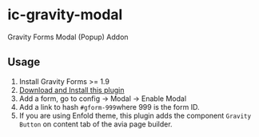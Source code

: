 # ic-gravity-modal
Gravity Forms Modal (Popup) Addon

## Usage

1. Install Gravity Forms >= 1.9
2. [Download and Install this plugin](https://github.com/InCuca/ic-gravity-modal/archive/v0.1.0.zip)
3. Add a form, go to config -> Modal -> Enable Modal
4. Add a link to hash `#gform-999`where 999 is the form ID.
5. If you are using Enfold theme, this plugin adds the component `Gravity Button` on content tab of the avia page builder.
